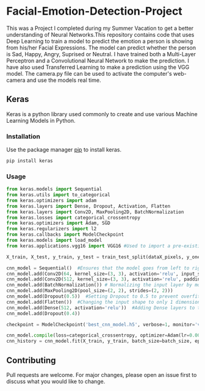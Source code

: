 # Facial-Emotion-Detection-Project
This was a Project I completed during my Summer Vacation to get a better understanding of Neural Networks.This repository contains code that uses Deep Learning to train a model to predict the emotion a person is showing from his/her Facial Expressions. The model can predict whether the person is Sad, Happy, Angry, Suprised or Neutral. I have trained both a Multi-Layer Perceptron and a Convolutional Neural Network to make the prediction. I have also used Transferred Learning to make a prediction using the VGG model. The camera.py file can be used to activate the computer's web-camera and use the models real time.


## Keras
Keras is a python library used commonly to create and use various Machine Learning Models in Python.

### Installation 
Use the package manager [pip](https://pip.pypa.io/en/stable/) to install keras.
```bash
pip install keras
```
### Usage

```python
from keras.models import Sequential
from keras.utils import to_categorical
from keras.optimizers import adam
from keras.layers import Dense, Dropout, Activation, Flatten
from keras.layers import Conv2D, MaxPooling2D, BatchNormalization
from keras.losses import categorical_crossentropy
from keras.optimizers import Adam, SGD
from keras.regularizers import l2
from keras.callbacks import ModelCheckpoint
from keras.models import load_model
from keras.applications.vgg16 import VGG16 #Used to import a pre-existing model for transffered learning

X_train, X_test, y_train, y_test = train_test_split(dataX_pixels, y_onehot, test_size=test_ratio, random_state=42) #Used to split data into  training and testing data in a particular ration(mostly 80 to 20(4:1))

cnn_model = Sequential()  #Ensures that the model goes from left to right
cnn_model.add(Conv2D(64, kernel_size=(3, 3), activation='relu', input_shape=(width, height, 1)))  #Adding 2 convolutional layers to the model which both take the image directly as input
cnn_model.add(Conv2D(512, kernel_size=(3, 3), activation='relu', padding='same', input_shape=(width, height, 1)))
cnn_model.add(BatchNormalization()) # Normalizing the input layer by modifying activations to increase effectivness
cnn_model.add(MaxPooling2D(pool_size=(2, 2), strides=(2, 2)))
cnn_model.add(Dropout(0.5))  #Setting Dropout to 0.5 to prevent overfitting
cnn_model.add(Flatten())  #Changing the input shape to only 1 dimension
cnn_model.add(Dense(512, activation='relu'))  #Adding Dense layers to the model just like a regular MLP
cnn_model.add(Dropout(0.4))

checkpoint = ModelCheckpoint('best_cnn_model.h5', verbose=1, monitor='val_loss',save_best_only=True, mode='auto')  #Used to find the best model in terms of loss

cnn_model.compile(loss=categorical_crossentropy, optimizer=Adam(lr=0.001, beta_1=0.9, beta_2=0.999), metrics=['accuracy']) #Creating the CNN with the optimizer 'Adam' and evaluation metric of accuracy
cnn_history = cnn_model.fit(X_train, y_train, batch_size=batch_size, epochs=epochs, verbose=1, callbacks=[checkpoint], validation_data=(X_test, y_test), shuffle=True) #Stores the best model
```

## Contributing

Pull requests are welcome. For major changes, please open an issue first to discuss what you would like to change.
